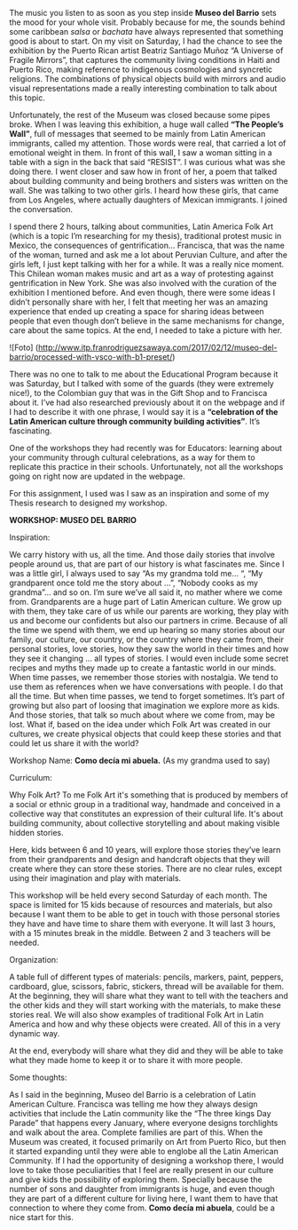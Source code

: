The music you listen to as soon as you step inside **Museo del Barrio** sets the mood for your whole visit. Probably because for me, the sounds behind some caribbean *salsa* or *bachata* have always represented that something good is about to start. On my visit on Saturday, I had the chance to see the exhibition by the Puerto Rican artist Beatriz Santiago Muñoz “A Universe of Fragile Mirrors”, that captures the community living conditions in Haiti and Puerto Rico, making reference to indigenous cosmologies and syncretic religions. The combinations of physical objects build with mirrors and audio visual representations made a really interesting combination to talk about this topic.

Unfortunately, the rest of the Museum was closed because some pipes broke. When I was leaving this exhibition, a huge wall called **“The People’s Wall”**, full of messages that seemed to be mainly from Latin American immigrants, called my attention. Those words were real, that carried a lot of emotional weight in them. In front of this wall, I saw a woman sitting in a table with a sign in the back that said “RESIST”. I was curious what was she doing there. I went closer and saw how in front of her, a poem that talked about building community and being brothers and sisters was written on the wall. She was talking to two other girls. I heard how these girls, that came from Los Angeles, where actually daughters of Mexican immigrants. I joined the conversation.

I spend there 2 hours, talking about communities, Latin America Folk Art (which is a topic I’m researching for my thesis), traditional protest music in Mexico, the consequences of gentrification... Francisca, that was the name of the woman, turned and ask me a lot about Peruvian Culture, and after the girls left, I just kept talking with her for a while. It was a really nice moment. This Chilean woman makes music and art as a way of protesting against gentrification in New York. She was also involved with the curation of the exhibition I mentioned before. And even though, there were some ideas I didn’t personally share with her, I felt that meeting her was an amazing experience that ended up creating a space for sharing ideas between people that even though don’t believe in the same mechanisms for change, care about the same topics. At the end, I needed to take a picture with her.

![Foto] (http://www.itp.franrodriguezsawaya.com/2017/02/12/museo-del-barrio/processed-with-vsco-with-b1-preset/)

There was no one to talk to me about the Educational Program because it was Saturday, but I talked with some of the guards (they were extremely nice!), to the Colombian guy that was in the Gift Shop and to Francisca about it. I’ve had also researched previously about it on the webpage and if I had to describe it with one phrase, I would say it is a **“celebration of the Latin American culture through community building activities”**. It’s fascinating. 

One of the workshops they had recently was for Educators: learning about your community through cultural celebrations, as a way for them to replicate this practice in their schools. Unfortunately, not all the workshops going on right now are updated in the webpage.

For this assignment, I used was I saw as an inspiration and some of my Thesis research to designed my workshop. 

**WORKSHOP: MUSEO DEL  BARRIO**

Inspiration:

We carry history with us, all the time. And those daily stories that involve people around us, that are part of our history is what fascinates me. Since I was a little girl, I always used to say “As my grandma told me… “, “My grandparent once told me the story about …”, “Nobody cooks as my grandma”… and so on. I’m sure we’ve all said it, no mather where we come from. Grandparents are a huge part of Latin American culture. We grow up with them, they take care of us while our parents are working, they play with us and become our confidents but also our partners in crime. Because of all the time we spend with them, we end up hearing so many stories about our family, our culture, our country, or the country where they came from, their personal stories, love stories, how they saw the world in their times and how they see it changing … all types of stories. I would even include some secret recipes and myths they made up to create a fantastic world in our minds. When time passes, we remember those stories with nostalgia. We tend to use them as references when we have conversations with people. I do that all the time. But when time passes, we tend to forget sometimes. It’s part of growing but also part of loosing that imagination we explore more as kids. And those stories, that talk so much about where we come from, may be lost. What if, based on the idea under which Folk Art was created in our cultures, we create physical objects that could keep these stories and that could let us share it with the world?

Workshop Name: **Como decía mi abuela.** (As my grandma used to say)

Curriculum:

Why Folk Art? To me Folk Art it's something that is produced by members of a social or ethnic group in a traditional way, handmade and conceived in a collective way that constitutes an expression of their cultural life. It's about building community, about collective storytelling and about making visible hidden stories.

Here, kids between 6 and 10 years, will explore those stories they’ve learn from their grandparents and design and handcraft objects that they will create where they can store these stories. There are no clear rules, except using their imagination and play with materials.

This workshop will be held every second Saturday of each month. The space is limited for 15 kids because of resources and materials, but also because I want them to be able to get in touch with those personal stories they have and have time to share them with everyone. It will last 3 hours, with a 15 minutes break in the middle. Between 2 and 3 teachers will be needed.

Organization:

A table full of different types of materials: pencils, markers, paint, peppers, cardboard, glue, scissors, fabric, stickers, thread will be available for them. At the beginning, they will share what they want to tell with the teachers and the other kids and they will start working with the materials, to make these stories real. We will also show examples of traditional Folk Art in Latin America and how and why these objects were created. All of this in a very dynamic way. 

At the end, everybody will share what they did and they will be able to take what they made home to keep it or to share it with more people.

Some thoughts: 

As I said in the beginning, Museo del Barrio is a celebration of Latin American Culture. Francisca was telling me how they always design activities that include the Latin community like the “The three kings Day Parade” that happens every January, where everyone designs torchlights and walk about the area. Complete families are part of this. When the Museum was created, it focused primarily on Art from Puerto Rico, but then it started expanding until they were able to englobe all the Latin American Community. If I had the opportunity of designing a workshop there, I would love to take those peculiarities that I feel are really present in our culture and give kids the possibility of exploring them. Specially because the number of sons and daughter from immigrants is huge, and even though they are part of a different culture for living here, I want them to have that connection to where they come from. **Como decía mi abuela**, could be a nice start for this. 

